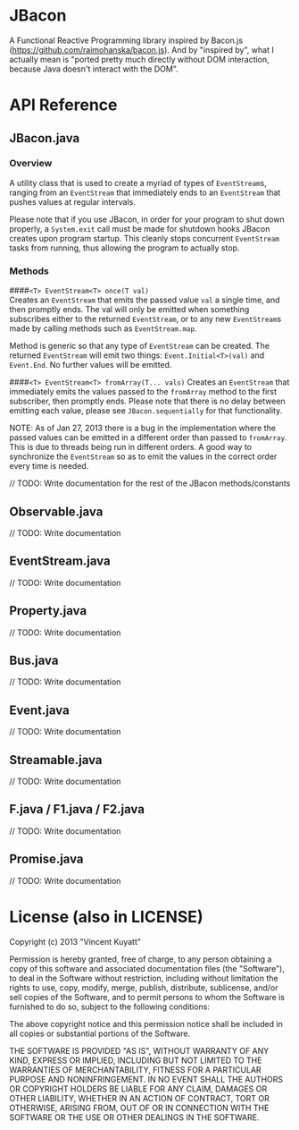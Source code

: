 JBacon
======

A Functional Reactive Programming library inspired by Bacon.js (https://github.com/raimohanska/bacon.js).
And by "inspired by", what I actually mean is "ported pretty much directly without DOM interaction,
because Java doesn't interact with the DOM".

# API Reference
## JBacon.java
### Overview
A utility class that is used to create a myriad of types of ```EventStream```s, ranging from an ```EventStream```
that immediately ends to an ```EventStream``` that pushes values at regular intervals.

Please note that if you use JBacon, in order for your program to shut down properly, a ```System.exit``` call
must be made for shutdown hooks JBacon creates upon program startup. This cleanly stops concurrent ```EventStream```
tasks from running, thus allowing the program to actually stop.
### Methods
####```<T> EventStream<T> once(T val)```  
Creates an ```EventStream``` that emits the passed value ```val``` a single time, and then promptly ends.
The val will only be emitted when something subscribes either to the returned ```EventStream```, or to any
new ```EventStream```s made by calling methods such as ```EventStream.map```.  

Method is generic so that any type of ```EventStream``` can be created. The returned ```EventStream``` will emit two 
things: ```Event.Initial<T>(val)``` and ```Event.End```. No further values will be emitted.

####```<T> EventStream<T> fromArray(T... vals)```
Creates an ```EventStream``` that immediately emits the values passed to the ```fromArray``` method to the first
subscriber, then promptly ends. Please note that there is no delay between emitting each value, please see
```JBacon.sequentially``` for that functionality.

NOTE: As of Jan 27, 2013 there is a bug in the implementation where the passed values can be emitted in
a different order than passed to ```fromArray```. This is due to threads being run in different orders. A good
way to synchronize the ```EventStream``` so as to emit the values in the correct order every time is needed.

// TODO: Write documentation for the rest of the JBacon methods/constants

## Observable.java
// TODO: Write documentation
## EventStream.java
// TODO: Write documentation
## Property.java
// TODO: Write documentation
## Bus.java
// TODO: Write documentation
## Event.java
// TODO: Write documentation
## Streamable.java
// TODO: Write documentation
## F.java / F1.java / F2.java
// TODO: Write documentation
## Promise.java
// TODO: Write documentation

License (also in LICENSE)
=========================
Copyright (c) 2013 "Vincent Kuyatt"

Permission is hereby granted, free of charge, to any person obtaining a copy of this software
and associated documentation files (the "Software"), to deal in the Software without restriction,
including without limitation the rights to use, copy, modify, merge, publish, distribute,
sublicense, and/or sell copies of the Software, and to permit persons to whom the Software is
furnished to do so, subject to the following conditions:

The above copyright notice and this permission notice shall be included in all copies or
substantial portions of the Software.

THE SOFTWARE IS PROVIDED "AS IS", WITHOUT WARRANTY OF ANY KIND, EXPRESS OR IMPLIED, INCLUDING
BUT NOT LIMITED TO THE WARRANTIES OF MERCHANTABILITY, FITNESS FOR A PARTICULAR PURPOSE AND
NONINFRINGEMENT. IN NO EVENT SHALL THE AUTHORS OR COPYRIGHT HOLDERS BE LIABLE FOR ANY CLAIM,
DAMAGES OR OTHER LIABILITY, WHETHER IN AN ACTION OF CONTRACT, TORT OR OTHERWISE, ARISING FROM,
OUT OF OR IN CONNECTION WITH THE SOFTWARE OR THE USE OR OTHER DEALINGS IN THE SOFTWARE.
